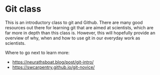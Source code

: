 # Git class

This is an introductory class to git and Github. There are many good resources out there for learning git that are aimed at scientists, which are far more in depth than this class is. However, this will hopefully provide an overview of why, when and how to use git in our everyday work as scientists.

Where to go next to learn more:

- https://neurathsboat.blog/post/git-intro/
- https://swcarpentry.github.io/git-novice/
